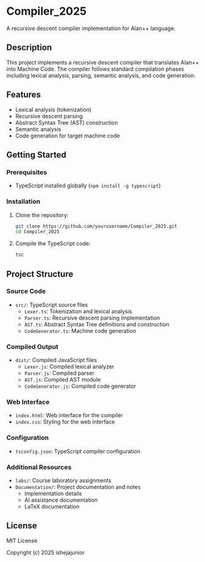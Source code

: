 # Compiler_2025

A recursive descent compiler implementation for Alan++ language.

## Description

This project implements a recursive descent compiler that translates Alan++ into Machine Code. The compiler follows standard compilation phases including lexical analysis, parsing, semantic analysis, and code generation.

## Features

- Lexical analysis (tokenization)
- Recursive descent parsing
- Abstract Syntax Tree (AST) construction
- Semantic analysis
- Code generation for target machine code

## Getting Started

### Prerequisites

- TypeScript installed globally (`npm install -g typescript`)

### Installation

1. Clone the repository:
   ```bash
   git clone https://github.com/yourusername/Compiler_2025.git
   cd Compiler_2025
   ```
2. Compile the TypeScript code:
   ```bash
   tsc
   ```

## Project Structure

### Source Code

- `src/`: TypeScript source files
  - `Lexer.ts`: Tokenization and lexical analysis
  - `Parser.ts`: Recursive descent parsing implementation
  - `AST.ts`: Abstract Syntax Tree definitions and construction
  - `CodeGenerator.ts`: Machine code generation

### Compiled Output

- `dist/`: Compiled JavaScript files
  - `Lexer.js`: Compiled lexical analyzer
  - `Parser.js`: Compiled parser
  - `AST.js`: Compiled AST module
  - `CodeGenerator.js`: Compiled code generator

### Web Interface

- `index.html`: Web interface for the compiler
- `index.css`: Styling for the web interface

### Configuration

- `tsconfig.json`: TypeScript compiler configuration

### Additional Resources

- `labs/`: Course laboratory assignments
- `Documentation/`: Project documentation and notes
  - Implementation details
  - AI assistance documentation
  - LaTeX documentation

## License

MIT License

Copyright (c) 2025 ishejajunior

